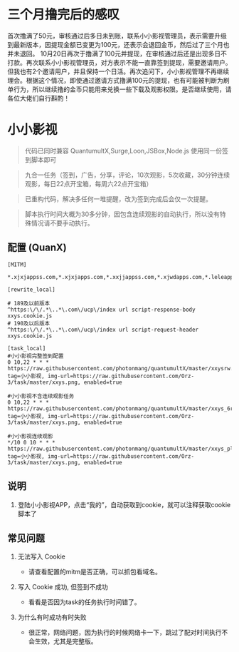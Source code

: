 # 三个月撸完后的感叹

首次撸满了50元，审核通过后多日未到账，联系小小影视管理员，表示需要升级到最新版本，因提现金额已变更为100元，还表示会退回金币，然后过了三个月也并未退回。
10月20日再次于撸满了100元并提现，在审核通过后还是出现多日不打款。再次联系小小影视管理员，对方表示不能一直靠签到提现，需要邀请用户。但我也有2个邀请用户，并且保持一个日活。再次追问下，小小影视管理不再继续理会。根据这个情况，即使通过邀请方式撸满100元的提现，也有可能被判断为刷单行为，所以继续撸的金币只能用来兑换一些下载及观影权限。是否继续使用，请各位大佬们自行斟酌！

# 小小影视

> 代码已同时兼容 QuantumultX,Surge,Loon,JSBox,Node.js 使用同一份签到脚本即可

> 九合一任务（签到，广告，分享，评论，10次观影，5次收藏，30分钟连续观影，每日22点开宝箱，每周六22点开宝箱）

> 已重构代码，解决多任何一堆提醒，改为签到完成后会仅一次提醒。

> 脚本执行时间大概为30多分钟，因包含连续观影的自动执行，所以没有特殊情况请不要手动执行。

## 配置 (QuanX)
```properties
[MITM]

*.xjxjappss.com,*.xjxjapps.com,*.xxjjappss.com,*.xjwdapps.com,*.leleapps.com,*.leyiapps.com,*.hpplay.cn,*.gqbyh.com

[rewrite_local]

# 189及以前版本
^https:\/\/.*\..*\.com\/ucp\/index url script-response-body xxys.cookie.js
# 190及以后版本
^https:\/\/.*\..*\.com\/ucp\/index url script-request-header xxys.cookie.js

[task_local]
#小小影视完整签到配置
0 10,22 * * * https://raw.githubusercontent.com/photonmang/quantumultX/master/xxysrw.js, tag=小小影视, img-url=https://raw.githubusercontent.com/Orz-3/task/master/xxys.png, enabled=true

#小小影视不含连续观影任务
0 10,22 * * * https://raw.githubusercontent.com/photonmang/quantumultX/master/xxys_6rw.js, tag=小小影视, img-url=https://raw.githubusercontent.com/Orz-3/task/master/xxys.png, enabled=true

#小小影视连续观影
*/10 0 10 * * * https://raw.githubusercontent.com/photonmang/quantumultX/master/xxys_play.js, tag=小小影视, img-url=https://raw.githubusercontent.com/Orz-3/task/master/xxys.png, enabled=true
```
## 说明

1. 登陆小小影视APP，点击“我的”，自动获取到cookie，就可以注释获取cookie脚本了


## 常见问题

1. 无法写入 Cookie

   - 请查看配置的mitm是否正确，可以抓包看域名。

2. 写入 Cookie 成功, 但签到不成功

   - 看看是否因为task的任务执行时间错了。

3. 为什么有时成功有时失败

   - 很正常，网络问题，因为执行的时候网络卡一下，跳过了配对时间执行不会生效，尤其是完整版。



